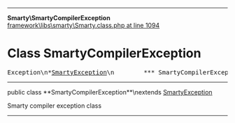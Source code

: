 - - -

**Smarty\SmartyCompilerException**
<a href="https://github.com/JeyDotC/Hirudo-docs/blob/master/source/framework/libs/smarty/Smarty.class.php.md#line1094" class="location">framework\libs\smarty\Smarty.class.php at line 1094</a>

# Class SmartyCompilerException #

<pre class="tree">Exception\n*<a href="https://github.com/JeyDotC/Hirudo-docs/blob/master/smarty/smartyexception.html">SmartyException</a>\n        *** SmartyCompilerException **\n</pre>

- - -

<p class="signature">public  class **SmartyCompilerException**\nextends <a href="https://github.com/JeyDotC/Hirudo-docs/blob/master/smarty/smartyexception.html">SmartyException</a>

</p>

<div class="comment" id="overview_description"><p>Smarty compiler exception class</p></div>

- - -

